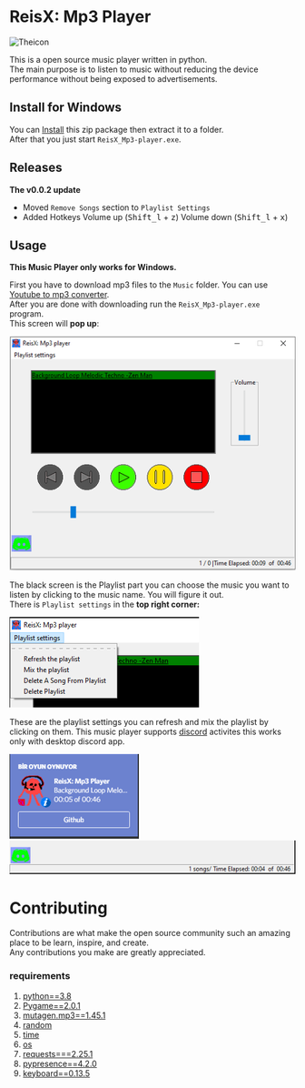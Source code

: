 # ReisX: Mp3 Player
![Theicon](readme_images/TheProgramİco.png)
 
This is a open source music player written in python.<br /> 
The main purpose is to listen to music without reducing the device performance without being exposed to advertisements. <br />

## Install for Windows
You can [Install](https://github.com/reisgoldmanX/ReisX-Mp3_player/raw/main/ReisX_Mp3-player%3D%3D0.0.2.zip) this zip package then extract it to a folder. <br />
After that you just start `ReisX_Mp3-player.exe`.
## Releases

**The v0.0.2 update**
* Moved `Remove Songs` section to `Playlist Settings`
* Added Hotkeys Volume up (<kbd>Shift_l</kbd> + <kbd>z</kbd>) Volume down (<kbd>Shift_l</kbd> + <kbd>x</kbd>)
## Usage
**This Music Player only works for Windows.**

First you have to download mp3 files to the `Music` folder. 
You can use [Youtube to mp3 converter](https://yt1s.com/youtube-to-mp3/en1). <br />
After you are done with downloading run the `ReisX_Mp3-player.exe` program. <br />
This screen will **pop up**:

![MainScreen](readme_images/MainScreen.png)

The black screen is the Playlist part you can choose the music you want to listen by clicking to the music name. You will figure it out. <br />
 There is `Playlist settings` in the **top right corner:**

![Playlist Settings](readme_images/Playlist_settings.png)

These are the playlist settings you can refresh and mix the playlist by clicking on them.
This music player supports [discord](https://discord.com/) activites this works only with desktop discord app.

![discord realtime](readme_images/Discord-activity.png)
![Discord activity](readme_images/discord_online.png)


# Contributing
Contributions are what make the open source community such an amazing place to be learn, inspire, and create. <br /> 
Any contributions you make are greatly appreciated.
### requirements

1. [python==3.8](https://www.python.org/)
2. [Pygame==2.0.1](https://www.pygame.org/wiki/GettingStarted)
3. [mutagen.mp3==1.45.1](https://pypi.org/project/mutagen/)
4. [random](https://docs.python.org/3.8/library/random.html)
5. [time](https://docs.python.org/3.8/library/time.html)
6. [os](https://docs.python.org/3.8/library/os.html)
7. [requests===2.25.1](https://pypi.org/project/requests/)
8. [pypresence==4.2.0](https://github.com/qwertyquerty/pypresence/)
9. [keyboard==0.13.5](https://pypi.org/project/keyboard/)



